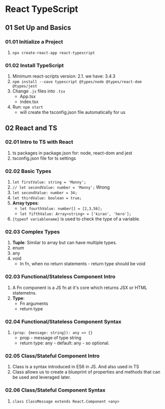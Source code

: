 # React TypeScript

## 01 Set Up and Basics

### 01.01 Initialize a Project
1. `npx create-react-app react-typescript`

### 01.02 Install TypeScript
1. Minimum react-scripts version: 2.1. we have: 3.4.3
2. `npm install --save typescript @types/node @types/react-dom @types/jest`
3. Change `.js` files into `.tsx`
    * App.tsx
    * index.tsx
4. Run: `npm start`
    - will create the tsconfig.json file automatically for us

## 02 React and TS
### 02.01 Intro to TS with React
1. ts packages in package.json for: node, react-dom and jest
2. tsconfig.json file for ts settings

### 02.02 Basic Types
1. `let firstValue: string = 'Manny';`
2. `// let secondValue: number = 'Manny';` Wrong
3. `let secondValue: number = 34;`
4. `let thirdValue: boolean = true;`
5. **Array types**:
    * `let fourthValue: number[] = [2,3,56];`
    * `let fifthValue: Array<string> = ['kiran', 'hero'];`
6. `{typeof variablename}` is used to check the type of a variable.

### 02.03 Complex Types
1. **Tuple**: Similar to array but can have multiple types.
2. enum
3. any
4. void
    * In fn, when no return statements - return type should be void

### 02.03 Functional/Stateless Component Intro
1. A Fn component is a JS fn at it's core which returns JSX or HTML statemetns.
2. **Type**:
    * Fn arguments
    * return type

### 02.04 Functional/Stateless Component Syntax
1. `(prop: {message: string}): any => {}`
    * prop - message of type string
    * return type: any - default: any - so optional.

### 02.05 Class/Stateful Component Intro
1. Class is a syntax introduced in ES6 in JS. And also used in TS
2. Class allows us to create a blueprint of properties and methods that can be used and leveraged later.

### 02.06 Class/Stateful Component Syntax
1. `class ClassMessage extends React.Component <any>`
